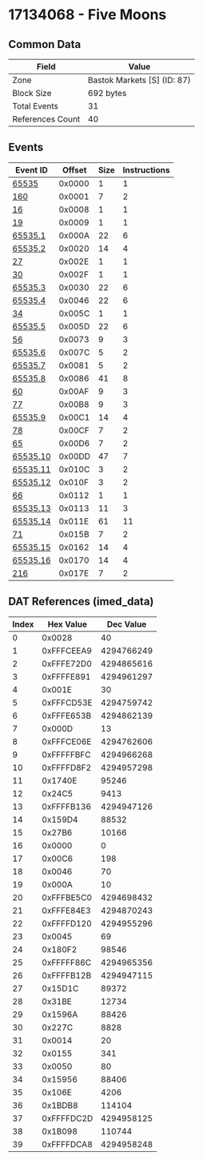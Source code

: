 # 17134068 - Five Moons

## Common Data

| Field            | Value                       |
|------------------|-----------------------------|
| Zone             | Bastok Markets [S] (ID: 87) |
| Block Size       | 692 bytes                   |
| Total Events     | 31                          |
| References Count | 40                          |

## Events

| Event ID                  | Offset   |   Size |   Instructions |
|---------------------------|----------|--------|----------------|
| [65535](./65535.md)       | 0x0000   |      1 |              1 |
| [160](./160.md)           | 0x0001   |      7 |              2 |
| [16](./16.md)             | 0x0008   |      1 |              1 |
| [19](./19.md)             | 0x0009   |      1 |              1 |
| [65535.1](./65535.1.md)   | 0x000A   |     22 |              6 |
| [65535.2](./65535.2.md)   | 0x0020   |     14 |              4 |
| [27](./27.md)             | 0x002E   |      1 |              1 |
| [30](./30.md)             | 0x002F   |      1 |              1 |
| [65535.3](./65535.3.md)   | 0x0030   |     22 |              6 |
| [65535.4](./65535.4.md)   | 0x0046   |     22 |              6 |
| [34](./34.md)             | 0x005C   |      1 |              1 |
| [65535.5](./65535.5.md)   | 0x005D   |     22 |              6 |
| [56](./56.md)             | 0x0073   |      9 |              3 |
| [65535.6](./65535.6.md)   | 0x007C   |      5 |              2 |
| [65535.7](./65535.7.md)   | 0x0081   |      5 |              2 |
| [65535.8](./65535.8.md)   | 0x0086   |     41 |              8 |
| [60](./60.md)             | 0x00AF   |      9 |              3 |
| [77](./77.md)             | 0x00B8   |      9 |              3 |
| [65535.9](./65535.9.md)   | 0x00C1   |     14 |              4 |
| [78](./78.md)             | 0x00CF   |      7 |              2 |
| [65](./65.md)             | 0x00D6   |      7 |              2 |
| [65535.10](./65535.10.md) | 0x00DD   |     47 |              7 |
| [65535.11](./65535.11.md) | 0x010C   |      3 |              2 |
| [65535.12](./65535.12.md) | 0x010F   |      3 |              2 |
| [66](./66.md)             | 0x0112   |      1 |              1 |
| [65535.13](./65535.13.md) | 0x0113   |     11 |              3 |
| [65535.14](./65535.14.md) | 0x011E   |     61 |             11 |
| [71](./71.md)             | 0x015B   |      7 |              2 |
| [65535.15](./65535.15.md) | 0x0162   |     14 |              4 |
| [65535.16](./65535.16.md) | 0x0170   |     14 |              4 |
| [216](./216.md)           | 0x017E   |      7 |              2 |

## DAT References (imed_data)

|   Index | Hex Value   |   Dec Value |
|---------|-------------|-------------|
|       0 | 0x0028      |          40 |
|       1 | 0xFFFCEEA9  |  4294766249 |
|       2 | 0xFFFE72D0  |  4294865616 |
|       3 | 0xFFFFE891  |  4294961297 |
|       4 | 0x001E      |          30 |
|       5 | 0xFFFCD53E  |  4294759742 |
|       6 | 0xFFFE653B  |  4294862139 |
|       7 | 0x000D      |          13 |
|       8 | 0xFFFCE06E  |  4294762606 |
|       9 | 0xFFFFFBFC  |  4294966268 |
|      10 | 0xFFFFD8F2  |  4294957298 |
|      11 | 0x1740E     |       95246 |
|      12 | 0x24C5      |        9413 |
|      13 | 0xFFFFB136  |  4294947126 |
|      14 | 0x159D4     |       88532 |
|      15 | 0x27B6      |       10166 |
|      16 | 0x0000      |           0 |
|      17 | 0x00C6      |         198 |
|      18 | 0x0046      |          70 |
|      19 | 0x000A      |          10 |
|      20 | 0xFFFBE5C0  |  4294698432 |
|      21 | 0xFFFE84E3  |  4294870243 |
|      22 | 0xFFFFD120  |  4294955296 |
|      23 | 0x0045      |          69 |
|      24 | 0x180F2     |       98546 |
|      25 | 0xFFFFF86C  |  4294965356 |
|      26 | 0xFFFFB12B  |  4294947115 |
|      27 | 0x15D1C     |       89372 |
|      28 | 0x31BE      |       12734 |
|      29 | 0x1596A     |       88426 |
|      30 | 0x227C      |        8828 |
|      31 | 0x0014      |          20 |
|      32 | 0x0155      |         341 |
|      33 | 0x0050      |          80 |
|      34 | 0x15956     |       88406 |
|      35 | 0x106E      |        4206 |
|      36 | 0x1BDB8     |      114104 |
|      37 | 0xFFFFDC2D  |  4294958125 |
|      38 | 0x1B098     |      110744 |
|      39 | 0xFFFFDCA8  |  4294958248 |

